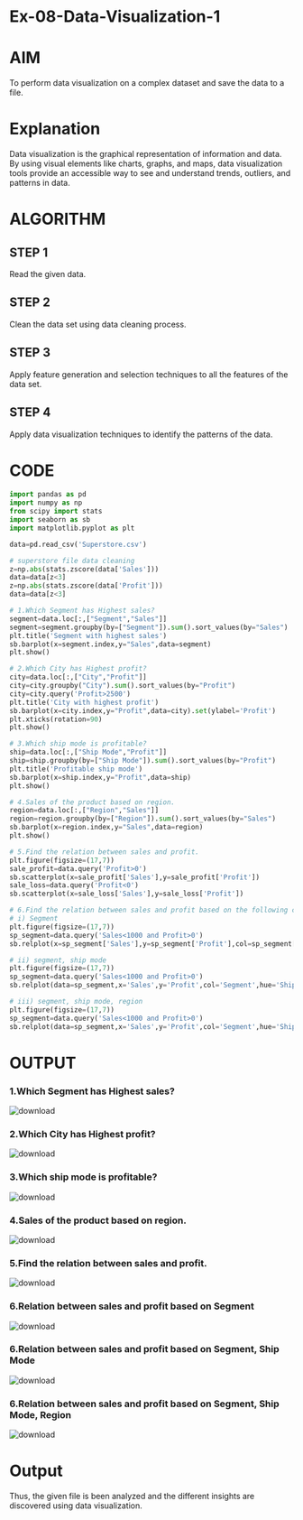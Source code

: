 # Ex-08-Data-Visualization-1
# AIM
To perform data visualization on a complex dataset and save the data to a file.

# Explanation
Data visualization is the graphical representation of information and data. By using visual elements like charts, graphs, and maps, data visualization tools provide an accessible way to see and understand trends, outliers, and patterns in data.

# ALGORITHM
## STEP 1
Read the given data.

## STEP 2
Clean the data set using data cleaning process.

## STEP 3
Apply feature generation and selection techniques to all the features of the data set.

## STEP 4
Apply data visualization techniques to identify the patterns of the data.

# CODE
```python
import pandas as pd
import numpy as np
from scipy import stats
import seaborn as sb
import matplotlib.pyplot as plt

data=pd.read_csv('Superstore.csv')

# superstore file data cleaning
z=np.abs(stats.zscore(data['Sales']))
data=data[z<3]
z=np.abs(stats.zscore(data['Profit']))
data=data[z<3]

# 1.Which Segment has Highest sales?
segment=data.loc[:,["Segment","Sales"]]
segment=segment.groupby(by=["Segment"]).sum().sort_values(by="Sales")
plt.title('Segment with highest sales')
sb.barplot(x=segment.index,y="Sales",data=segment)
plt.show()

# 2.Which City has Highest profit?
city=data.loc[:,["City","Profit"]]
city=city.groupby("City").sum().sort_values(by="Profit")
city=city.query('Profit>2500')
plt.title('City with highest profit')
sb.barplot(x=city.index,y="Profit",data=city).set(ylabel='Profit')
plt.xticks(rotation=90)
plt.show()

# 3.Which ship mode is profitable?
ship=data.loc[:,["Ship Mode","Profit"]]
ship=ship.groupby(by=["Ship Mode"]).sum().sort_values(by="Profit")
plt.title('Profitable ship mode')
sb.barplot(x=ship.index,y="Profit",data=ship)
plt.show()

# 4.Sales of the product based on region.
region=data.loc[:,["Region","Sales"]]
region=region.groupby(by=["Region"]).sum().sort_values(by="Sales")
sb.barplot(x=region.index,y="Sales",data=region)
plt.show()

# 5.Find the relation between sales and profit.
plt.figure(figsize=(17,7))
sale_profit=data.query('Profit>0')
sb.scatterplot(x=sale_profit['Sales'],y=sale_profit['Profit'])
sale_loss=data.query('Profit<0')
sb.scatterplot(x=sale_loss['Sales'],y=sale_loss['Profit'])

# 6.Find the relation between sales and profit based on the following category.
# i) Segment
plt.figure(figsize=(17,7))
sp_segment=data.query('Sales<1000 and Profit>0')
sb.relplot(x=sp_segment['Sales'],y=sp_segment['Profit'],col=sp_segment['Segment'])

# ii) segment, ship mode
plt.figure(figsize=(17,7))
sp_segment=data.query('Sales<1000 and Profit>0')
sb.relplot(data=sp_segment,x='Sales',y='Profit',col='Segment',hue='Ship Mode',col_wrap=2)

# iii) segment, ship mode, region
plt.figure(figsize=(17,7))
sp_segment=data.query('Sales<1000 and Profit>0')
sb.relplot(data=sp_segment,x='Sales',y='Profit',col='Segment',hue='Ship Mode',style='Region',col_wrap=2)
```
# OUTPUT
### 1.Which Segment has Highest sales?
![download](https://github.com/yasin-sharif-SEC/ODD2023-Datascience-Ex-08/assets/142985837/90073ca3-9e8f-4ae5-9654-d038aa448635)

### 2.Which City has Highest profit?
![download](https://github.com/yasin-sharif-SEC/ODD2023-Datascience-Ex-08/assets/142985837/0cac11ce-2516-4cc1-8be1-007cac99b15c)

### 3.Which ship mode is profitable?
![download](https://github.com/yasin-sharif-SEC/ODD2023-Datascience-Ex-08/assets/142985837/0251a780-488d-498f-b8c2-dc7a9eeae045)

### 4.Sales of the product based on region.
![download](https://github.com/yasin-sharif-SEC/ODD2023-Datascience-Ex-08/assets/142985837/257b2c08-05ac-47ad-8be8-286fb82a12cb)

### 5.Find the relation between sales and profit.
![download](https://github.com/yasin-sharif-SEC/ODD2023-Datascience-Ex-08/assets/142985837/acea44d6-7a86-4b07-b612-c07216f7d8f0)

### 6.Relation between sales and profit based on Segment
![download](https://github.com/yasin-sharif-SEC/ODD2023-Datascience-Ex-08/assets/142985837/442ced72-3f39-4b87-9f01-88a2b61c8d93)

### 6.Relation between sales and profit based on Segment, Ship Mode
![download](https://github.com/yasin-sharif-SEC/ODD2023-Datascience-Ex-08/assets/142985837/efbf4af8-3ef9-4c71-a7de-eaf59a63d51e)

### 6.Relation between sales and profit based on Segment, Ship Mode, Region
![download](https://github.com/yasin-sharif-SEC/ODD2023-Datascience-Ex-08/assets/142985837/e7302018-ce18-486f-8901-fd61dc06cfb1)

# Output
Thus, the given file is been analyzed and the different insights are discovered using data visualization.
